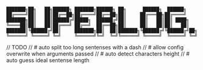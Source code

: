 `
███████╗██╗   ██╗██████╗ ███████╗██████╗ ██╗      ██████╗  ██████╗ 
██╔════╝██║   ██║██╔══██╗██╔════╝██╔══██╗██║     ██╔═══██╗██╔════╝ 
███████╗██║   ██║██████╔╝█████╗  ██████╔╝██║     ██║   ██║██║ ████╗
╚════██║██║   ██║██╔═══╝ ██╔══╝  ██╔══██╗██║     ██║   ██║██║   ██║
███████║╚██████╔╝██║     ███████╗██║  ██║███████╗╚██████╔╝╚██████╔╝██╗
╚══════╝ ╚═════╝ ╚═╝     ╚══════╝╚═╝  ╚═╝╚══════╝ ╚═════╝  ╚═════╝ ╚═╝
`

// TODO
// # auto split too long sentenses with a dash
// # allow config overwrite when arguments passed
// # auto detect characters height
// # auto guess ideal sentense length
